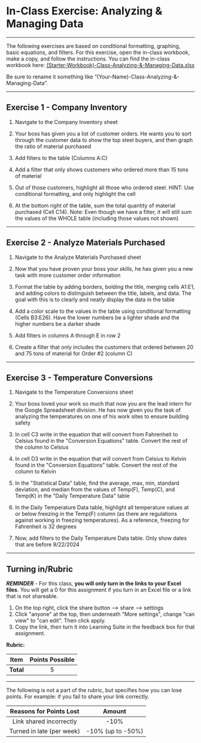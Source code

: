 #  In-Class Exercise: Analyzing & Managing Data

---

The following exercises are based on conditional formatting, graphing, basic equations, and filters. For this exercise, open the in-class workbook, make a copy, and follow the instructions. You can find the in-class workbook here: [(Starter-Workbook)-Class-Analyzing-&-Managing-Data.xlsx](%28Starter-Workbook%29-Class-Analyzing-%26-Managing-Data.xlsx)

Be sure to rename it something like “(Your-Name)-Class-Analyzing-&-Managing-Data”.

---

## Exercise 1 - Company Inventory

1. Navigate to the Company Inventory sheet

2. Your boss has given you a list of customer orders. He wants you to sort through the customer data to show the top steel buyers, and then graph the ratio of material purchased

3. Add filters to the table (Columns A:C)

4. Add a filter that only shows customers who ordered more than 15 tons of material

5. Out of those customers, highlight all those who ordered steel. HINT: Use conditional formatting, and only highlight the cell

6. At the bottom right of the table, sum the total quantity of material purchased (Cell C14). Note: Even though we have a filter, it will still sum the values of the WHOLE table (including those values not shown)

---
				
## Exercise 2 - Analyze Materials Purchased

1. Navigate to the Analyze Materials Purchased sheet

2. Now that you have proven your boss your skills, he has given you a new task with more customer order information

3. Format the table by adding borders, bolding the title, merging cells A1:E1, and adding colors to distinguish between the title, labels, and data. The goal with this is to clearly and neatly display the data in the table

4. Add a color scale to the values in the table using conditional formatting (Cells B3:E26). Have the lower numbers be a lighter shade and the higher numbers be a darker shade

5. Add filters in columns A through E in row 2

6. Create a filter that only includes the customers that ordered between 20 and 75 tons of material for Order #2 (column C)

---

## Exercise 3 - Temperature Conversions

1. Navigate to the Temperature Conversions sheet

2. Your boss loved your work so much that now you are the lead intern for the Google Spreadsheet division. He has now given you the task of analyzing the temperatures on one of his work sites to ensure building safety

3. In cell C3 write in the equation that will convert from Fahrenheit to Celsius found in the "Conversion Equations" table. Convert the rest of the column to Celsius

4. In cell D3 write in the equation that will convert from Celsius to Kelvin found in the "Conversion Equations" table. Convert the rest of the column to Kelvin

5. In the "Statistical Data" table, find the average, max, min, standard deviation, and median from the values of Temp(F), Temp(C), and Temp(K) in the "Daily Temperature Data" table

6. In the Daily Temperature Data table, highlight all temperature values at or below freezing in the Temp(F) column (as there are regulations against working in freezing temperatures). As a reference, freezing for Fahrenheit is 32 degrees

7. Now, add filters to the Daily Temperature Data table. Only show dates that are before 9/22/2024

---
			
## Turning in/Rubric

**_REMINDER_** - For this class, **you will only turn in the links to your Excel files**. You will get a 0 for this assignment if you turn in an Excel file or a link that is not shareable. 

1. On the top right, click the share button --> share --> settings
2. Click "anyone" at the top, then underneath "More settings", change "can view" to "can edit". Then click apply. 
3. Copy the link, then turn it into Learning Suite in the feedback box for that assignment.

**Rubric:**

|                      Item                      | Points Possible |
|:----------------------------------------------:|:---------------:|
| <div style="text-align: right">**Total**</div> |        5        |

---

The following is not a part of the rubric, but specifies how you can lose points. For example: if you fail to share your link correctly.

| **Reasons for Points Lost** |    **Amount**     |  
|:---------------------------:|:-----------------:|
|   Link shared incorrectly   |       -10%        |
|  Turned in late (per week)  | -10% (up to -50%) |